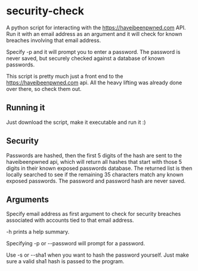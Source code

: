# security-check

A python script for interacting with the https://haveibeenpwned.com API.
Run it with an email address as an argument and it will check for known breaches involving that email address.

Specify -p and it will prompt you to enter a password. The password is never saved, but securely checked against a database of known passwords. 

This script is pretty much just a front end to the https://haveibeenpwned.com api. All the heavy lifting was already done over there, so check them out.


## Running it

Just download the script, make it executable and run it :)


## Security

Passwords are hashed, then the first 5 digits of the hash are sent to the haveibeenpwned api, which will return all hashes that start with those 5 digits in their known exposed passwords database. The returned list is then locally searched to see if the remaining 35 characters match any known exposed passwords. The password and password hash are never saved.


## Arguments

Specify email address as first argument to check for security breaches associated with accounts tied to that email address.

-h prints a help summary.

Specifying -p or --password will prompt for a password.

Use -s or --sha1 when you want to hash the password yourself. Just make sure a valid sha1 hash is passed to the program.

